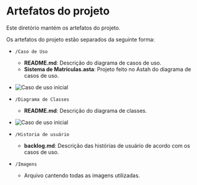 # Artefatos do projeto

Este diretório mantém os artefatos do projeto. 


Os artefatos do projeto estão separados da seguinte forma:
* `/Caso de Uso`
	* **README.md**: Descrição do diagrama de casos de uso.
	* **Sistema de Matrículas.asta**: Projeto feito no Astah do diagrama de casos de uso.
 * ![Caso de uso inicial](./Imagens/CasoDeUso1.jpg")

* `/Diagrama de Classes`
	* **README.md**: Descrição do diagrama de classes.
 * ![Caso de uso inicial](./Imagens/UMLRascunho.png")

* `/Historia de usuário`
	* **backlog.md**: Descrição das histórias de usuário de acordo com os casos de uso.

* `/Imagens`
	* Arquivo cantendo todas as imagens utilizadas.
